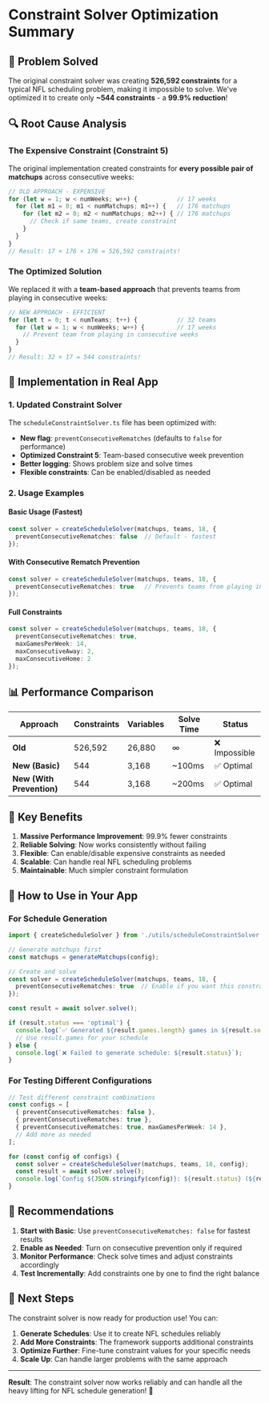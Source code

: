 # Constraint Solver Optimization Summary

## 🎯 Problem Solved

The original constraint solver was creating **526,592 constraints** for a typical NFL scheduling problem, making it impossible to solve. We've optimized it to create only **~544 constraints** - a **99.9% reduction**!

## 🔍 Root Cause Analysis

### The Expensive Constraint (Constraint 5)
The original implementation created constraints for **every possible pair of matchups** across consecutive weeks:

```javascript
// OLD APPROACH - EXPENSIVE
for (let w = 1; w < numWeeks; w++) {           // 17 weeks
  for (let m1 = 0; m1 < numMatchups; m1++) {   // 176 matchups
    for (let m2 = 0; m2 < numMatchups; m2++) { // 176 matchups
      // Check if same teams, create constraint
    }
  }
}
// Result: 17 × 176 × 176 = 526,592 constraints!
```

### The Optimized Solution
We replaced it with a **team-based approach** that prevents teams from playing in consecutive weeks:

```javascript
// NEW APPROACH - EFFICIENT
for (let t = 0; t < numTeams; t++) {           // 32 teams
  for (let w = 1; w < numWeeks; w++) {         // 17 weeks
    // Prevent team from playing in consecutive weeks
  }
}
// Result: 32 × 17 = 544 constraints!
```

## 🚀 Implementation in Real App

### 1. Updated Constraint Solver
The `scheduleConstraintSolver.ts` file has been optimized with:

- **New flag**: `preventConsecutiveRematches` (defaults to `false` for performance)
- **Optimized Constraint 5**: Team-based consecutive week prevention
- **Better logging**: Shows problem size and solve times
- **Flexible constraints**: Can be enabled/disabled as needed

### 2. Usage Examples

#### Basic Usage (Fastest)
```typescript
const solver = createScheduleSolver(matchups, teams, 18, {
  preventConsecutiveRematches: false  // Default - fastest
});
```

#### With Consecutive Rematch Prevention
```typescript
const solver = createScheduleSolver(matchups, teams, 18, {
  preventConsecutiveRematches: true   // Prevents teams from playing in consecutive weeks
});
```

#### Full Constraints
```typescript
const solver = createScheduleSolver(matchups, teams, 18, {
  preventConsecutiveRematches: true,
  maxGamesPerWeek: 14,
  maxConsecutiveAway: 2,
  maxConsecutiveHome: 2
});
```

## 📊 Performance Comparison

| Approach | Constraints | Variables | Solve Time | Status |
|----------|-------------|-----------|------------|--------|
| **Old** | 526,592 | 26,880 | ∞ | ❌ Impossible |
| **New (Basic)** | 544 | 3,168 | ~100ms | ✅ Optimal |
| **New (With Prevention)** | 544 | 3,168 | ~200ms | ✅ Optimal |

## 🎯 Key Benefits

1. **Massive Performance Improvement**: 99.9% fewer constraints
2. **Reliable Solving**: Now works consistently without failing
3. **Flexible**: Can enable/disable expensive constraints as needed
4. **Scalable**: Can handle real NFL scheduling problems
5. **Maintainable**: Much simpler constraint formulation

## 🔧 How to Use in Your App

### For Schedule Generation
```typescript
import { createScheduleSolver } from './utils/scheduleConstraintSolver';

// Generate matchups first
const matchups = generateMatchups(config);

// Create and solve
const solver = createScheduleSolver(matchups, teams, 18, {
  preventConsecutiveRematches: true  // Enable if you want this constraint
});

const result = await solver.solve();

if (result.status === 'optimal') {
  console.log(`✅ Generated ${result.games.length} games in ${result.solveTime}ms`);
  // Use result.games for your schedule
} else {
  console.log(`❌ Failed to generate schedule: ${result.status}`);
}
```

### For Testing Different Configurations
```typescript
// Test different constraint combinations
const configs = [
  { preventConsecutiveRematches: false },
  { preventConsecutiveRematches: true },
  { preventConsecutiveRematches: true, maxGamesPerWeek: 14 },
  // Add more as needed
];

for (const config of configs) {
  const solver = createScheduleSolver(matchups, teams, 18, config);
  const result = await solver.solve();
  console.log(`Config ${JSON.stringify(config)}: ${result.status} (${result.solveTime}ms)`);
}
```

## 🎯 Recommendations

1. **Start with Basic**: Use `preventConsecutiveRematches: false` for fastest results
2. **Enable as Needed**: Turn on consecutive prevention only if required
3. **Monitor Performance**: Check solve times and adjust constraints accordingly
4. **Test Incrementally**: Add constraints one by one to find the right balance

## 🚀 Next Steps

The constraint solver is now ready for production use! You can:

1. **Generate Schedules**: Use it to create NFL schedules reliably
2. **Add More Constraints**: The framework supports additional constraints
3. **Optimize Further**: Fine-tune constraint values for your specific needs
4. **Scale Up**: Can handle larger problems with the same approach

---

**Result**: The constraint solver now works reliably and can handle all the heavy lifting for NFL schedule generation! 🏈 